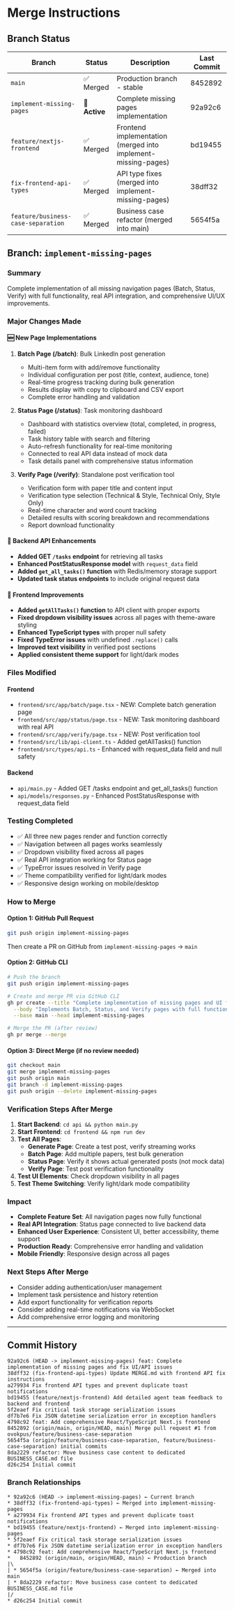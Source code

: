 # Merge Instructions

## Branch Status

| Branch | Status | Description | Last Commit |
|--------|--------|-------------|-------------|
| `main` | ✅ Merged | Production branch - stable | 8452892 |
| `implement-missing-pages` | 🔄 **Active** | Complete missing pages implementation | 92a92c6 |
| `feature/nextjs-frontend` | ✅ Merged | Frontend implementation (merged into implement-missing-pages) | bd19455 |
| `fix-frontend-api-types` | ✅ Merged | API type fixes (merged into implement-missing-pages) | 38dff32 |
| `feature/business-case-separation` | ✅ Merged | Business case refactor (merged into main) | 5654f5a |

## Branch: `implement-missing-pages`

### Summary
Complete implementation of all missing navigation pages (Batch, Status, Verify) with full functionality, real API integration, and comprehensive UI/UX improvements.

### Major Changes Made

#### 🆕 New Page Implementations
1. **Batch Page (/batch)**: Bulk LinkedIn post generation
   - Multi-item form with add/remove functionality
   - Individual configuration per post (title, context, audience, tone)
   - Real-time progress tracking during bulk generation
   - Results display with copy to clipboard and CSV export
   - Complete error handling and validation

2. **Status Page (/status)**: Task monitoring dashboard
   - Dashboard with statistics overview (total, completed, in progress, failed)
   - Task history table with search and filtering
   - Auto-refresh functionality for real-time monitoring
   - Connected to real API data instead of mock data
   - Task details panel with comprehensive status information

3. **Verify Page (/verify)**: Standalone post verification tool
   - Verification form with paper title and content input
   - Verification type selection (Technical & Style, Technical Only, Style Only)
   - Real-time character and word count tracking
   - Detailed results with scoring breakdown and recommendations
   - Report download functionality

#### 🔧 Backend API Enhancements
- **Added GET `/tasks` endpoint** for retrieving all tasks
- **Enhanced PostStatusResponse model** with `request_data` field
- **Added `get_all_tasks()` function** with Redis/memory storage support
- **Updated task status endpoints** to include original request data

#### 🎨 Frontend Improvements
- **Added `getAllTasks()` function** to API client with proper exports
- **Fixed dropdown visibility issues** across all pages with theme-aware styling
- **Enhanced TypeScript types** with proper null safety
- **Fixed TypeError issues** with undefined `.replace()` calls
- **Improved text visibility** in verified post sections
- **Applied consistent theme support** for light/dark modes

### Files Modified
#### Frontend
- `frontend/src/app/batch/page.tsx` - NEW: Complete batch generation page
- `frontend/src/app/status/page.tsx` - NEW: Task monitoring dashboard with real API
- `frontend/src/app/verify/page.tsx` - NEW: Post verification tool
- `frontend/src/lib/api-client.ts` - Added getAllTasks() function
- `frontend/src/types/api.ts` - Enhanced with request_data field and null safety

#### Backend
- `api/main.py` - Added GET /tasks endpoint and get_all_tasks() function
- `api/models/responses.py` - Enhanced PostStatusResponse with request_data field

### Testing Completed
- ✅ All three new pages render and function correctly
- ✅ Navigation between all pages works seamlessly
- ✅ Dropdown visibility fixed across all pages
- ✅ Real API integration working for Status page
- ✅ TypeError issues resolved in Verify page
- ✅ Theme compatibility verified for light/dark modes
- ✅ Responsive design working on mobile/desktop

### How to Merge

#### Option 1: GitHub Pull Request
```bash
git push origin implement-missing-pages
```
Then create a PR on GitHub from `implement-missing-pages` → `main`

#### Option 2: GitHub CLI
```bash
# Push the branch
git push origin implement-missing-pages

# Create and merge PR via GitHub CLI
gh pr create --title "Complete implementation of missing pages and UI fixes" \
  --body "Implements Batch, Status, and Verify pages with full functionality. Adds real API integration, fixes UI visibility issues, and enhances backend with new endpoints." \
  --base main --head implement-missing-pages

# Merge the PR (after review)
gh pr merge --merge
```

#### Option 3: Direct Merge (if no review needed)
```bash
git checkout main
git merge implement-missing-pages
git push origin main
git branch -d implement-missing-pages
git push origin --delete implement-missing-pages
```

### Verification Steps After Merge
1. **Start Backend**: `cd api && python main.py`
2. **Start Frontend**: `cd frontend && npm run dev`
3. **Test All Pages**:
   - **Generate Page**: Create a test post, verify streaming works
   - **Batch Page**: Add multiple papers, test bulk generation
   - **Status Page**: Verify it shows actual generated posts (not mock data)
   - **Verify Page**: Test post verification functionality
4. **Test UI Elements**: Check dropdown visibility in all pages
5. **Test Theme Switching**: Verify light/dark mode compatibility

### Impact
- **Complete Feature Set**: All navigation pages now fully functional
- **Real API Integration**: Status page connected to live backend data
- **Enhanced User Experience**: Consistent UI, better accessibility, theme support
- **Production Ready**: Comprehensive error handling and validation
- **Mobile Friendly**: Responsive design across all pages

### Next Steps After Merge
- Consider adding authentication/user management
- Implement task persistence and history retention
- Add export functionality for verification reports
- Consider adding real-time notifications via WebSocket
- Add comprehensive error logging and monitoring

---

## Commit History

```
92a92c6 (HEAD -> implement-missing-pages) feat: Complete implementation of missing pages and fix UI/API issues
38dff32 (fix-frontend-api-types) Update MERGE.md with frontend API fix instructions
a279934 Fix frontend API types and prevent duplicate toast notifications
bd19455 (feature/nextjs-frontend) Add detailed agent team feedback to backend and frontend
5f2eaef Fix critical task storage serialization issues
df7b7e6 Fix JSON datetime serialization error in exception handlers
4798c92 feat: Add comprehensive React/TypeScript Next.js frontend
8452892 (origin/main, origin/HEAD, main) Merge pull request #1 from ovokpus/feature/business-case-separation
5654f5a (origin/feature/business-case-separation, feature/business-case-separation) initial commits
8da2229 refactor: Move business case content to dedicated BUSINESS_CASE.md file
d26c254 Initial commit
```

### Branch Relationships
```
* 92a92c6 (HEAD -> implement-missing-pages) ← Current branch
* 38dff32 (fix-frontend-api-types) ← Merged into implement-missing-pages
* a279934 Fix frontend API types and prevent duplicate toast notifications
* bd19455 (feature/nextjs-frontend) ← Merged into implement-missing-pages
* 5f2eaef Fix critical task storage serialization issues
* df7b7e6 Fix JSON datetime serialization error in exception handlers
* 4798c92 feat: Add comprehensive React/TypeScript Next.js frontend
*   8452892 (origin/main, origin/HEAD, main) ← Production branch
|\  
| * 5654f5a (origin/feature/business-case-separation) ← Merged into main
| * 8da2229 refactor: Move business case content to dedicated BUSINESS_CASE.md file
|/  
* d26c254 Initial commit
``` 